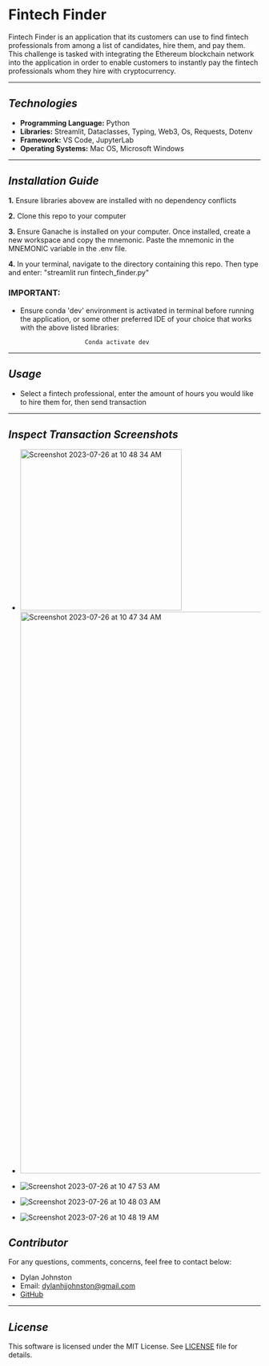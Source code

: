 # Fintech Finder 
Fintech Finder is an application that its customers can use to find fintech professionals from among a list of candidates, hire them, and pay them. This challenge is tasked with integrating the Ethereum blockchain network into the application in order to enable customers to instantly pay the fintech professionals whom they hire with cryptocurrency.

---

## *Technologies*

- **Programming Language:** Python
- **Libraries:** Streamlit, Dataclasses, Typing, Web3, Os, Requests, Dotenv
- **Framework:** VS Code, JupyterLab 
- **Operating Systems:** Mac OS, Microsoft Windows

---

## *Installation Guide*

**1.** Ensure libraries abovew are installed with no dependency conflicts 

**2.** Clone this repo to your computer

**3.** Ensure Ganache is installed on your computer. Once installed, create a new workspace and copy the mnemonic. Paste the mnemonic in the MNEMONIC variable in the .env file. 

**4.** In your terminal, navigate to the directory containing this repo. Then type and enter: "streamlit run fintech_finder.py"

### **IMPORTANT:** 
- Ensure conda 'dev' environment is activated in terminal before running the application, or some other preferred IDE of your choice that works with the above listed libraries:

                        Conda activate dev 

---

## *Usage*

- Select a fintech professional, enter the amount of hours you would like to hire them for, then send transaction

---

## *Inspect Transaction Screenshots*

- <img width="322" alt="Screenshot 2023-07-26 at 10 48 34 AM" src="https://github.com/djohnst914/github_upload/assets/123714457/cbcf474b-42c2-4ba7-9570-edd62bb11558">

- <img width="1123" alt="Screenshot 2023-07-26 at 10 47 34 AM" src="https://github.com/djohnst914/github_upload/assets/123714457/b6cf7751-4627-4fec-a904-c40492cdc2dd">

- ![Screenshot 2023-07-26 at 10 47 53 AM](https://github.com/djohnst914/github_upload/assets/123714457/b8c351e9-77cb-47c1-b8db-dfabd33f0397)

- ![Screenshot 2023-07-26 at 10 48 03 AM](https://github.com/djohnst914/github_upload/assets/123714457/48ae28cb-c87a-4d92-b3a6-0992b2eb3644)

- ![Screenshot 2023-07-26 at 10 48 19 AM](https://github.com/djohnst914/github_upload/assets/123714457/c305e54d-101c-4a89-b9d9-220e6fec239a)

## *Contributor*
For any questions, comments, concerns, feel free to contact below:
- Dylan Johnston
- Email: dylanhjjohnston@gmail.com
- [GitHub](https://github.com/djohnst914)

---

## *License*

This software is licensed under the MIT License. See [LICENSE](https://github.com/djohnst914/MercadoLibre_Time_Series/blob/main/LICENSE) file for details. 